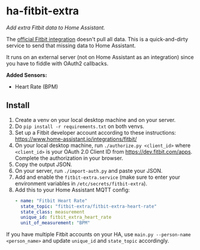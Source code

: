 # ha-fitbit-extra

_Add extra Fitbit data to Home Assistant._

The [official Fitbit integration](https://www.home-assistant.io/integrations/fitbit/) doesn't pull all data. This is a
quick-and-dirty service to send that missing data to Home Assistant.

It runs on an external server (not on Home Assistant as an integration) since you have to fiddle with OAuth2 callbacks.

**Added Sensors:**

- Heart Rate (BPM)

## Install

1. Create a venv on your local desktop machine and on your server.
2. Do `pip install -r requirements.txt` on both venvs.
3. Set up a Fitbit developer account according to these
   instructions: <https://www.home-assistant.io/integrations/fitbit/>
4. On your local desktop machine, run `./authorize.py <client_id>` where `<client_id>` is your OAuth 2.0 Client ID
   from <https://dev.fitbit.com/apps>. Complete the authorization in your browser.
5. Copy the output JSON.
6. On your server, run `./import-auth.py` and paste your JSON.
7. Add and enable the `fitbit-extra.service` (make sure to enter your environment variables in
   `/etc/secrets/fitbit-extra`).
8. Add this to your Home Assistant MQTT config:
   ```yaml
   - name: "Fitbit Heart Rate"
     state_topic: "fitbit-extra/fitbit-extra-heart-rate"
     state_class: measurement
     unique_id: fitbit_extra_heart_rate
     unit_of_measurement: "BPM"
   ```

If you have multiple Fitbit accounts on your HA, use `main.py --person-name <person_name>` and update `unique_id` and
`state_topic` accordingly.